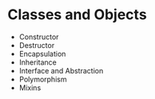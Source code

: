 # Classes and Objects

- Constructor
- Destructor
- Encapsulation
- Inheritance
- Interface and Abstraction
- Polymorphism
- Mixins
